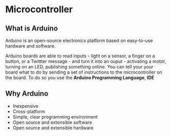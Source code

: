 # Microcontroller

## What is Arduino

Arduino is an open-source electronics platform based on easy-to-use hardware and software.

Arduino boards are able to read inputs - light on a sensor, a finger on a button, or a Twittter message - and turn it into an ouput - activating a motor, turning on an LED, publishing something online. You can tell your your board what to do by sending a set of instructions to the microcontroller on the board. To do so you use the **Arduino Programming Language**, **IDE**

## Why Arduino

- Inexpensive
- Cross-platform
- Simple, clear programming environment
- Open source and extensible software
- Open source and extensible hardware